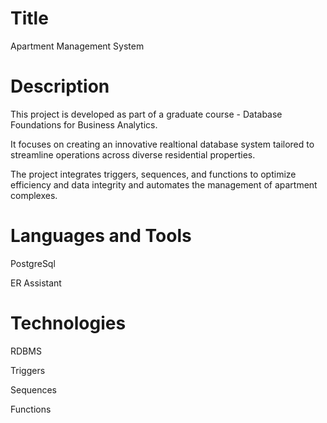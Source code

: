 # Title
Apartment Management System

# Description
This project is developed as part of a graduate course - Database Foundations for Business Analytics.

It focuses on creating an innovative realtional database system tailored to streamline operations across diverse residential properties.

The project integrates triggers, sequences, and functions to optimize efficiency and data integrity and automates the management of apartment complexes.

# Languages and Tools
PostgreSql

ER Assistant

# Technologies
RDBMS

Triggers

Sequences

Functions

